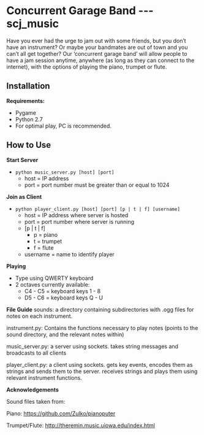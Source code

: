﻿Concurrent Garage Band --- scj_music
=======
Have you ever had the urge to jam out with some friends, 
but you don’t have an instrument? Or maybe your bandmates are 
out of town and you can’t all get together? Our ‘concurrent 
garage band’ will allow people to have a jam session anytime, 
anywhere (as long as they can connect to the internet), with 
the options of playing the piano, trumpet or flute.


## Installation

**Requirements:**

* Pygame 
* Python 2.7
* For optimal play, PC is recommended.

## How to Use

**Start Server**
* `python music_server.py [host] [port]`
    * host = IP address
    * port = port number must be greater than or equal to 1024

**Join as Client**
* `python player_client.py [host] [port] [p | t | f] [username]`
    * host = IP address where server is hosted
    * port = port number where server is running
    * [p | t | f]
        * p = piano
        * t = trumpet
        * f = flute
    * username = name to identify player

**Playing**
* Type using QWERTY keyboard
* 2 octaves currently available:
    * C4 - C5 = keyboard keys 1 - 8
    * D5 - C6 = keyboard keys Q - U

**File Guide**
sounds: a directory containing subdirectories with .ogg files
for notes on each instrument. 

instrument.py: Contains the functions necessary to play notes (points
to the sound directory, and the relevant notes within)

music_server.py: a server using sockets. takes string messages and broadcasts to all clients

player_client.py: a client using sockets. gets key events, encodes
them as strings and sends them to the server. receives strings 
and plays them using relevant instrument functions.

**Acknowledgements**

Sound files taken from:

Piano: https://github.com/Zulko/pianoputer

Trumpet/Flute: http://theremin.music.uiowa.edu/index.html




